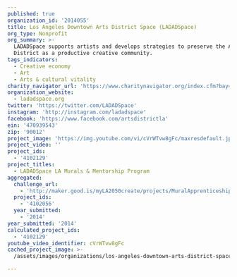 ```yaml
---
published: true
organization_id: '2014055'
title: Los Angeles Downtown Arts District Space (LADADSpace)
org_type: Nonprofit
org_summary: >-
  LADADSpace supports artists and develops strategies to preserve the Arts
  District as a productive creative community.
tags_indicators:
  - Creative economy
  - Art
  - Arts & cultural vitality
charity_navigator_url: 'https://www.charitynavigator.org/index.cfm?bay=search.profile&ein=470939543'
organization_website:
  - ladadspace.org
twitter: 'https://twitter.com/LADADSpace'
instagram: 'http://instagram.com/ladadspace'
facebook: 'https://www.facebook.com/artsdistrictla'
ein: '470939543'
zip: '90012'
project_image: 'https://img.youtube.com/vi/cVrWTvw8gFc/maxresdefault.jpg'
project_video: ''
project_ids:
  - '4102129'
project_titles:
  - LADADSpace LA Murals & Mentorship Program
aggregated:
  challenge_url:
    - 'http://maker.good.is/myLA2050create/projects/MuralApprenticeship.html'
  project_ids:
    - '4102056'
  year_submitted:
    - '2014'
year_submitted: '2014'
calculated_project_ids:
  - '4102129'
youtube_video_identifier: cVrWTvw8gFc
cached_project_image: >-
  /assets/images/organizations/los-angeles-downtown-arts-district-space-ladadspace/img.youtube.com/vi/cVrWTvw8gFc/maxresdefault.jpg

---
```

